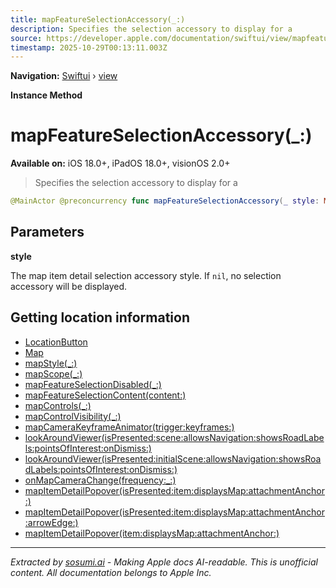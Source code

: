 ```yaml
---
title: mapFeatureSelectionAccessory(_:)
description: Specifies the selection accessory to display for a
source: https://developer.apple.com/documentation/swiftui/view/mapfeatureselectionaccessory(_:)
timestamp: 2025-10-29T00:13:11.003Z
---
```


**Navigation:** [Swiftui](/documentation/swiftui) › [view](/documentation/swiftui/view)

**Instance Method**

# mapFeatureSelectionAccessory(_:)

**Available on:** iOS 18.0+, iPadOS 18.0+, visionOS 2.0+

> Specifies the selection accessory to display for a 

```swift
@MainActor @preconcurrency func mapFeatureSelectionAccessory(_ style: MapItemDetailSelectionAccessoryStyle? = .automatic) -> some View
```

## Parameters

**style**

The map item detail selection accessory style. If `nil`, no selection accessory will be displayed.



## Getting location information

- [LocationButton](/documentation/CoreLocationUI/LocationButton)
- [Map](/documentation/MapKit/Map)
- [mapStyle(_:)](/documentation/swiftui/view/mapstyle(_:))
- [mapScope(_:)](/documentation/swiftui/view/mapscope(_:))
- [mapFeatureSelectionDisabled(_:)](/documentation/swiftui/view/mapfeatureselectiondisabled(_:))
- [mapFeatureSelectionContent(content:)](/documentation/swiftui/view/mapfeatureselectioncontent(content:))
- [mapControls(_:)](/documentation/swiftui/view/mapcontrols(_:))
- [mapControlVisibility(_:)](/documentation/swiftui/view/mapcontrolvisibility(_:))
- [mapCameraKeyframeAnimator(trigger:keyframes:)](/documentation/swiftui/view/mapcamerakeyframeanimator(trigger:keyframes:))
- [lookAroundViewer(isPresented:scene:allowsNavigation:showsRoadLabels:pointsOfInterest:onDismiss:)](/documentation/swiftui/view/lookaroundviewer(ispresented:scene:allowsnavigation:showsroadlabels:pointsofinterest:ondismiss:))
- [lookAroundViewer(isPresented:initialScene:allowsNavigation:showsRoadLabels:pointsOfInterest:onDismiss:)](/documentation/swiftui/view/lookaroundviewer(ispresented:initialscene:allowsnavigation:showsroadlabels:pointsofinterest:ondismiss:))
- [onMapCameraChange(frequency:_:)](/documentation/swiftui/view/onmapcamerachange(frequency:_:))
- [mapItemDetailPopover(isPresented:item:displaysMap:attachmentAnchor:)](/documentation/swiftui/view/mapitemdetailpopover(ispresented:item:displaysmap:attachmentanchor:))
- [mapItemDetailPopover(isPresented:item:displaysMap:attachmentAnchor:arrowEdge:)](/documentation/swiftui/view/mapitemdetailpopover(ispresented:item:displaysmap:attachmentanchor:arrowedge:))
- [mapItemDetailPopover(item:displaysMap:attachmentAnchor:)](/documentation/swiftui/view/mapitemdetailpopover(item:displaysmap:attachmentanchor:))

---

*Extracted by [sosumi.ai](https://sosumi.ai) - Making Apple docs AI-readable.*
*This is unofficial content. All documentation belongs to Apple Inc.*
